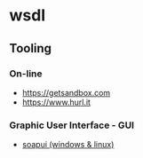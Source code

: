 # wsdl

## Tooling

### On-line

* https://getsandbox.com
* https://www.hurl.it

### Graphic User Interface - GUI

* [soapui (windows & linux)](http://sourceforge.net/projects/soapui/files/soapui/)

